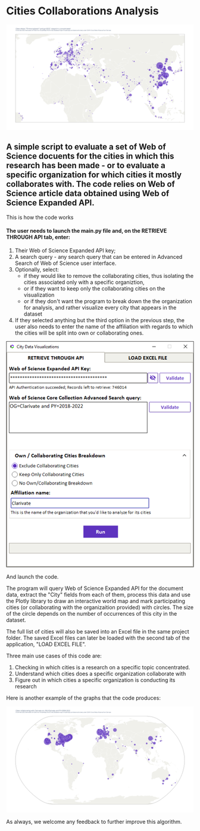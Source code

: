 # Cities Collaborations Analysis

![Example](/cities_collaborations_analysis/screenshots/topical.png)

## A simple script to evaluate a set of Web of Science docuents for the cities in which this research has been made - or to evaluate a specific organization for which cities it mostly collaborates with. The code relies on Web of Science article data obtained using Web of Science Expanded API.

This is how the code works

#### The user needs to launch the main.py file and, on the RETRIEVE THROUGH API tab, enter:
1. Their Web of Science Expanded API key;
2. A search query - any search query that can be entered in Advanced Search of Web of Science user interface.
3. Optionally, select:
    - if they would like to remove the collaborating cities, thus isolating the cities associated only with a specific organiztion,
	- or if they want to keep only the collaborating cities on the visualization
	- or if they don't want the program to break down the the organization for analysis, and rather visualize every city that appears in the dataset
4. If they selected anything but the third option in the previous step, the user also needs to enter the name of the affiliation with regards to which the cities will be split into own or collaborating ones.

![GUI](/cities_collaborations_analysis/screenshots/GUI1.png)

And launch the code.

The program will query Web of Science Expanded API for the document data, extract the "City" fields from each of them, process this data and use the Plotly library to draw an interactive world map and mark participating cities (or collaborating with the organizaition provided) with circles. The size of the circle depends on the number of occurrences of this city in the dataset.

The full list of cities will also be saved into an Excel file in the same project folder. The saved Excel files can later be loaded with the second tab of the application, "LOAD EXCEL FILE".

Three main use cases of this code are:
1. Checking in which cities is a research on a specific topic concentrated.
2. Understand which cities does a specific organization collaborate with
3. Figure out in which cities a specific organization is conducting its research

Here is another example of the graphs that the code produces:

![Screenshot](/cities_collaborations_analysis/screenshots/collaborating.png)

As always, we welcome any feedback to further improve this algorithm.
